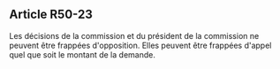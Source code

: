 Article R50-23
----
Les décisions de la commission et du président de la commission ne peuvent être
frappées d'opposition. Elles peuvent être frappées d'appel quel que soit le
montant de la demande.
